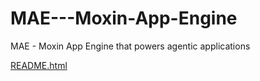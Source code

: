 # MAE---Moxin-App-Engine
MAE - Moxin App Engine that powers agentic applications


[README.html](docs%2FMAE%2Fbuild%2Fhtml%2Findex.html)

